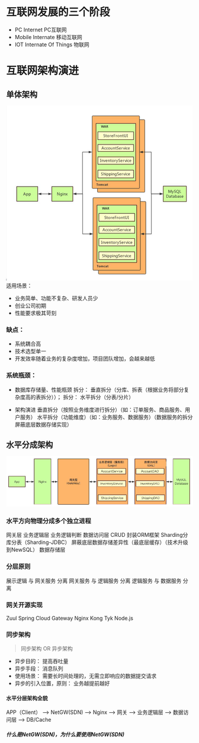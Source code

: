 # 互联网发展的三个阶段
- PC Internet PC互联网
- Mobile Internate 移动互联网
- IOT Internate Of Things 物联网


# 互联网架构演进
## 单体架构
![avatar](./01/图片.png)
适用场景：
- 业务简单、功能不复杂、研发人员少
- 创业公司初期
- 性能要求极其苛刻

### 缺点：
- 系统耦合高
- 技术选型单一
- 开发效率随着业务的复杂度增加，项目团队增加，会越来越低

### 系统瓶颈：
- 数据库存储量、性能瓶颈
拆分： 垂直拆分（分库、拆表（根据业务将部分复杂度高的表拆分））；
拆分： 水平拆分（分表/分片）

- 架构演进
垂直拆分（按照业务维度进行拆分）（如：订单服务、商品服务、用户服务）
水平拆分（功能维度）（如：业务服务、数据服务）（数据服务的拆分屏蔽底层数据存储实现）


## 水平分成架构
![avatar](./01/水平分层架构.png)
### 水平方向物理分成多个独立进程
网关层
业务逻辑层
    业务逻辑判断
数据访问层
    CRUD
    封装ORM框架
    Sharding分库分表（Sharding-JDBC）
    屏蔽底层数据存储差异性（最底层缓存）（技术升级到NewSQL）
数据存储层
### 分层原则
展示逻辑 与 网关服务 分离
网关服务 与 逻辑服务 分离
逻辑服务 与 数据服务 分离
### 网关开源实现
Zuul
Spring Cloud Gateway
Nginx
Kong
Tyk
Node.js

### 同步架构
> 同步架构 OR 异步架构

- 异步目的： 提高吞吐量
- 异步手段： 消息队列
- 使用场景： 需要长时间处理的，无需立即响应的数据提交请求
- 异步的引入位置，原则： 业务越提前越好

#### 水平分层架构全貌

APP（Client） --> NetGW(SDN) --> Nginx --> 网关 --> 业务逻辑层 --> 数据访问层 --> DB/Cache

##### 什么是NetGW(SDN)，为什么要使用NetGW(SDN)






